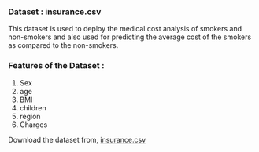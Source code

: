 ### Dataset : insurance.csv
This dataset is used to deploy the medical cost analysis of smokers and non-smokers and also used for predicting the average cost of the smokers as compared to the non-smokers.

### Features of the Dataset :
1. Sex
2. age
3. BMI
4. children
5. region
6. Charges


Download the dataset from, [insurance.csv](https://www.kaggle.com/mirichoi0218/insurance?select=insurance.csv)
